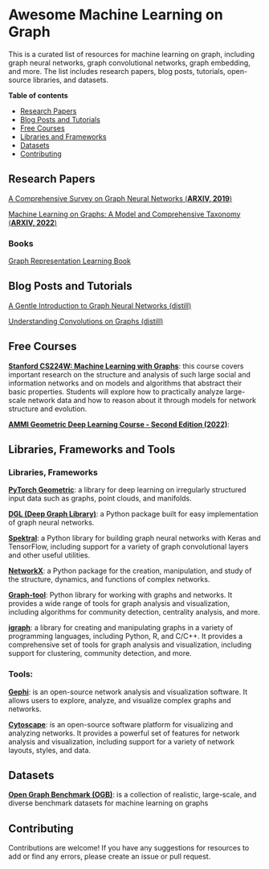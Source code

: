 # Awesome Machine Learning on Graph
This is a curated list of resources for machine learning on graph, including graph neural networks, graph convolutional networks, graph embedding, and more. The list includes research papers, blog posts, tutorials, open-source libraries, and datasets.

**Table of contents**
- [Research Papers](#research-papers)
- [Blog Posts and Tutorials](#blog-posts-and-tutorials)
- [Free Courses](#free-courses)
- [Libraries and Frameworks](#libraries-frameworks-and-tools)
- [Datasets](#datasets)
- [Contributing](#contributing)

## Research Papers

[A Comprehensive Survey on Graph Neural Networks (**ARXIV, 2019**)](https://arxiv.org/abs/1901.00596)

[Machine Learning on Graphs: A Model and Comprehensive Taxonomy (**ARXIV, 2022**)](https://arxiv.org/pdf/2204.03080.pdf)

### Books

[Graph Representation Learning Book](https://www.cs.mcgill.ca/~wlh/grl_book/)

## Blog Posts and Tutorials

[A Gentle Introduction to Graph Neural Networks (distill)](https://distill.pub/2021/gnn-intro/)

[Understanding Convolutions on Graphs (distill)](https://distill.pub/2021/understanding-gnns/)

## Free Courses

**[Stanford CS224W: Machine Learning with Graphs]()**: this course covers important research on the structure and analysis of such large social and information networks and on models and algorithms that abstract their basic properties. Students will explore how to practically analyze large-scale network data and how to reason about it through models for network structure and evolution. 

**[AMMI Geometric Deep Learning Course - Second Edition (2022)]()**: 

## Libraries, Frameworks and Tools

### Libraries, Frameworks

**[PyTorch Geometric](https://pytorch-geometric.readthedocs.io/en/latest/)**: a library for deep learning on irregularly structured input data such as graphs, point clouds, and manifolds.  

**[DGL (Deep Graph Library)](https://www.dgl.ai/)**: a Python package built for easy implementation of graph neural networks.  

**[Spektral](https://graphneural.network/)**: a Python library for building graph neural networks with Keras and TensorFlow, including support for a variety of graph convolutional layers and other useful utilities.

**[NetworkX](https://networkx.org/documentation/stable/index.html)**: a Python package for the creation, manipulation, and study of the structure, dynamics, and functions of complex networks.  

**[Graph-tool](https://graph-tool.skewed.de/)**:  Python library for working with graphs and networks. It provides a wide range of tools for graph analysis and visualization, including algorithms for community detection, centrality analysis, and more.

**[igraph]()**: a library for creating and manipulating graphs in a variety of programming languages, including Python, R, and C/C++. It provides a comprehensive set of tools for graph analysis and visualization, including support for clustering, community detection, and more.

### Tools:

**[Gephi](https://gephi.org/)**: is an open-source network analysis and visualization software. It allows users to explore, analyze, and visualize complex graphs and networks.

**[Cytoscape](https://cytoscape.org/)**: is an open-source software platform for visualizing and analyzing networks. It provides a powerful set of features for network analysis and visualization, including support for a variety of network layouts, styles, and data.

## Datasets

**[Open Graph Benchmark (OGB)](https://ogb.stanford.edu/)**: is a collection of realistic, large-scale, and diverse benchmark datasets for machine learning on graphs

## Contributing
Contributions are welcome! If you have any suggestions for resources to add or find any errors, please create an issue or pull request.

